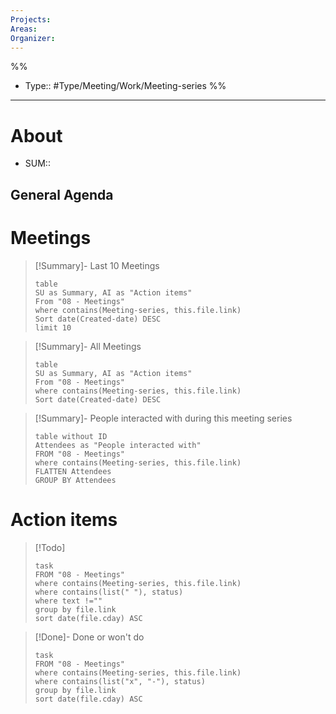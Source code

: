 ```yaml
---
Projects: 
Areas: 
Organizer:
---
```

%%
- Type:: #Type/Meeting/Work/Meeting-series 
%%
___
# About
- SUM::
## General Agenda

# Meetings
> [!Summary]- Last 10 Meetings
> ```dataview
> table
> SU as Summary, AI as "Action items"
> From "08 - Meetings"
> where contains(Meeting-series, this.file.link)
> Sort date(Created-date) DESC
> limit 10
> ```

> [!Summary]- All Meetings
> ```dataview
> table
> SU as Summary, AI as "Action items"
> From "08 - Meetings"
> where contains(Meeting-series, this.file.link)
> Sort date(Created-date) DESC
> ```

> [!Summary]- People interacted with during this meeting series
> ```dataview
> table without ID
> Attendees as "People interacted with"
> FROM "08 - Meetings"
> where contains(Meeting-series, this.file.link)
> FLATTEN Attendees
> GROUP BY Attendees
> ```
# Action items
> [!Todo]
> ```dataview
> task
> FROM "08 - Meetings"
> where contains(Meeting-series, this.file.link)
> where contains(list(" "), status)
> where text !=""
> group by file.link
> sort date(file.cday) ASC
> ```

> [!Done]- Done or won't do
> ```dataview
> task
> FROM "08 - Meetings"
> where contains(Meeting-series, this.file.link)
> where contains(list("x", "-"), status)
> group by file.link
> sort date(file.cday) ASC
> ```

